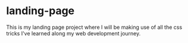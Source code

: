 # landing-page
This is my landing page project where I will be making use of all the css tricks I've learned along my web development journey.